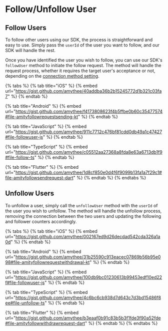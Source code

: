 # Follow/Unfollow User

## Follow Users

To follow other users using our SDK, the process is straightforward and easy to use. Simply pass the `userId` of the user you want to follow, and our SDK will handle the rest.

Once you have identified the user you wish to follow, you can use our SDK's  `followUser` method to initiate the follow request. The method will handle the request process, whether it requires the target user's acceptance or not, depending on the [connection method setting](./#user-connection-method-concept).

{% tabs %}
{% tab title="iOS" %}
{% embed url="https://gist.github.com/amythee/40addba36b2b15245772d1b321c03fa7" %}
{% endtab %}

{% tab title="Android" %}
{% embed url="https://gist.github.com/amythee/f4173808623f4b5ffbe0b60c35477574#file-amityfollowrequestsending-kt" %}
{% endtab %}

{% tab title="JavaScript" %}
{% embed url="https://gist.github.com/amythee/911c7712c476bf81cdd0db49a1c47427#file-followuser-js" %}
{% endtab %}

{% tab title="TypeScript" %}
{% embed url="https://gist.github.com/amythee/c05512aa27368a8fda8e63a6713db1f9#file-follow-ts" %}
{% endtab %}

{% tab title="Flutter" %}
{% embed url="https://gist.github.com/amythee/1d8cf850e0d4f6f9099b13fa1a7f29c1#file-amityfollowsendrequest-dart" %}
{% endtab %}
{% endtabs %}

## Unfollow Users

To unfollow a user, simply call the `unfollowUser` method with the `userId` of the user you wish to unfollow. The method will handle the unfollow process, removing the connection between the two users and updating the following and follower counters accordingly.

{% tabs %}
{% tab title="iOS" %}
{% embed url="https://gist.github.com/amythee/002167ed9d26decdad542cda326a1a0d" %}
{% endtab %}

{% tab title="Android" %}
{% embed url="https://gist.github.com/amythee/31b25590c913eacec07869b56b95e098#file-amityfollowrequestwithdrawal-kt" %}
{% endtab %}

{% tab title="JavaScript" %}
{% embed url="https://gist.github.com/amythee/100db9bc01230613b99453edf10ed22f#file-followuser-js" %}
{% endtab %}

{% tab title="TypeScript" %}
{% embed url="https://gist.github.com/amythee/4c6bc6cb938d7d643c7d3bd15486f8ee#file-unfollow-ts" %}
{% endtab %}

{% tab title="Flutter" %}
{% embed url="https://gist.github.com/amythee/b3eaaf0b91c83b5b3f1fde3f90a52fde#file-amityfollowwithdrawrequest-dart" %}
{% endtab %}
{% endtabs %}
